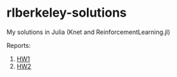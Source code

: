 # rlberkeley-solutions
My solutions in Julia (Knet and ReinforcementLearning.jl)

Reports:
1. [HW1](https://github.com/ozanarkancan/rlberkeley-solutions/blob/master/hw1/report/Report-HW1.ipynb)
2. [HW2](https://github.com/ozanarkancan/rlberkeley-solutions/blob/master/hw2/report/HW2.ipynb)
